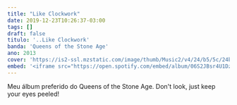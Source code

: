```yaml
---
title: "Like Clockwork"
date: 2019-12-23T10:26:37-03:00
tags: []
draft: false
titulo: '..Like Clockwork'
banda: 'Queens of the Stone Age'
ano: 2013
cover: 'https://is2-ssl.mzstatic.com/image/thumb/Music2/v4/24/b5/5c/24b55c00-6f26-e614-7565-f531073c78c8/source/600x600bb.jpg'
embed: '<iframe src="https://open.spotify.com/embed/album/06S2JBsr4U1Dz3YaenPdVq" width="300" height="380" frameborder="0" allowtransparency="true" allow="encrypted-media"></iframe>'
---
```


Meu álbum preferido do Queens of the Stone Age. Don't look, just keep your eyes peeled!